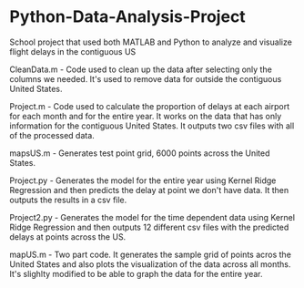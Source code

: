 # Python-Data-Analysis-Project
School project that used both MATLAB and Python to analyze and visualize flight delays in the contiguous US

CleanData.m - Code used to clean up the data after selecting only the columns we needed. It's used to remove data for outside the contiguous United States.

Project.m - Code used to calculate the proportion of delays at each airport for each month and for the entire year. It works on the data that has only information for the contiguous United States. It outputs two csv files with all of the processed data.

mapsUS.m - Generates test point grid, 6000 points across the United States.

Project.py - Generates the model for the entire year using Kernel Ridge Regression and then predicts the delay at point we don't have data. It then outputs the results in a csv file.

Project2.py - Generates the model for the time dependent data using Kernel Ridge Regression and then outputs 12 different csv files with the predicted delays at points across the US.

mapUS.m - Two part code. It generates the sample grid of points acros the United States and also plots the visualization of the data across all months. It's slighlty modified to be able to graph the data for the entire year.
